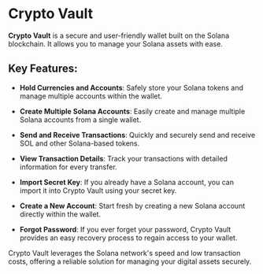 # Crypto Vault

**Crypto Vault** is a secure and user-friendly wallet built on the Solana blockchain. It allows you to manage your Solana assets with ease.

## Key Features:

- **Hold Currencies and Accounts**: Safely store your Solana tokens and manage multiple accounts within the wallet.
- **Create Multiple Solana Accounts**: Easily create and manage multiple Solana accounts from a single wallet.

- **Send and Receive Transactions**: Quickly and securely send and receive SOL and other Solana-based tokens.

- **View Transaction Details**: Track your transactions with detailed information for every transfer.

- **Import Secret Key**: If you already have a Solana account, you can import it into Crypto Vault using your secret key.

- **Create a New Account**: Start fresh by creating a new Solana account directly within the wallet.

- **Forgot Password**: If you ever forget your password, Crypto Vault provides an easy recovery process to regain access to your wallet.

Crypto Vault leverages the Solana network's speed and low transaction costs, offering a reliable solution for managing your digital assets securely.
